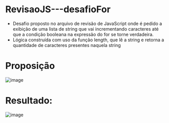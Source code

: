 # RevisaoJS---desafioFor
* Desafio proposto no arquivo de revisão de JavaScript onde é pedido a exibição de uma lista de string que vai incrementando caracteres até que a condição booleana na expressão do for se torne verdadeira.
* Lógica construída com uso da função length, que lê a string e retorna a quantidade de caracteres presentes naquela string

# Proposição

![image](https://user-images.githubusercontent.com/98369124/188330015-33d4f630-e867-402b-8a54-2621917f7ebe.png)

# Resultado:

![image](https://user-images.githubusercontent.com/98369124/188329977-604b0630-3ac3-4542-b13f-7e86b7687e6c.png)
